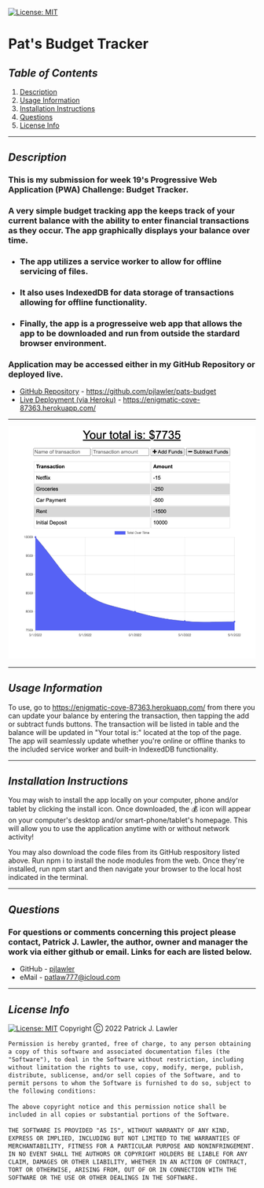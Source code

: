 
 [![License: MIT](https://img.shields.io/badge/License-MIT-yellow.svg)](https://opensource.org/licenses/MIT)
 # Pat's Budget Tracker
 ## *Table of Contents*
1. [Description](#description)
2. [Usage Information](#usage-information)
3. [Installation Instructions](#installation-instructions)
4. [Questions](#questions)
5. [License Info](#license-info)

 _ _ _
 ## *Description*
 ### This is my submission for week 19's Progressive Web Application (PWA) Challenge: Budget Tracker.

 ### A very simple budget tracking app the keeps track of your current balance with the ability to enter financial transactions as they occur. The app graphically displays your balance over time.  
 
 - ### The app utilizes a service worker to allow for offline servicing of files.  
 
 - ### It also uses IndexedDB for data storage of transactions allowing for offline functionality.
 
 - ### Finally, the app is a progresseive web app that allows the app to be downloaded and run from outside the stardard browser environment.
  
 ### Application may be accessed either in my GitHub Repository or deployed live.

 - [GitHub Repository](https://github.com/pjlawler/pats-budget) - https://github.com/pjlawler/pats-budget
 - [Live Deployment (via Heroku)](https://enigmatic-cove-87363.herokuapp.com/) - https://enigmatic-cove-87363.herokuapp.com/
 _ _ _  

 ![Screen Shot](/screenshots/screen-shot.png)
 _ _ _
 ## *Usage Information*
  To use, go to https://enigmatic-cove-87363.herokuapp.com/ from there you can update your balance by entering the transaction, then tapping the add or subtract funds buttons. The transaction will be listed in table and the balance will be updated in "Your total is:" located at the top of the page. The app will seamlessly update whether you're online or offline thanks to the included service worker and built-in IndexedDB functionality.  
  - - -
 ## *Installation Instructions*
  You may wish to install the app locally on your computer, phone and/or tablet by clicking the install icon.  Once downloaded, the 💰 icon will appear on your computer's desktop and/or smart-phone/tablet's homepage. This will allow you to use the application anytime with or without network activity!
   
  You may also download the code files from its GitHub respository listed above.  Run npm i to install the node modules from the web. Once they're installed, run npm start and then navigate your browser to the local host indicated in the terminal.
  - - -
  
 ## *Questions*
 ###   For questions or comments concerning this project please contact, Patrick J. Lawler, the author, owner and manager the work via either github or email. Links for each are listed below.
 - GitHub - [pjlawler](https://github.com/pjlawler) 
 - eMail - patlaw777@icloud.com
 _ _ _
 ## *License Info*
  [![License: MIT](https://img.shields.io/badge/License-MIT-yellow.svg)](https://opensource.org/licenses/MIT)  Copyright Ⓒ 2022 Patrick J. Lawler
      
    Permission is hereby granted, free of charge, to any person obtaining a copy of this software and associated documentation files (the "Software"), to deal in the Software without restriction, including without limitation the rights to use, copy, modify, merge, publish, distribute, sublicense, and/or sell copies of the Software, and to permit persons to whom the Software is furnished to do so, subject to the following conditions:
    
    The above copyright notice and this permission notice shall be included in all copies or substantial portions of the Software.
    
    THE SOFTWARE IS PROVIDED "AS IS", WITHOUT WARRANTY OF ANY KIND, EXPRESS OR IMPLIED, INCLUDING BUT NOT LIMITED TO THE WARRANTIES OF MERCHANTABILITY, FITNESS FOR A PARTICULAR PURPOSE AND NONINFRINGEMENT. IN NO EVENT SHALL THE AUTHORS OR COPYRIGHT HOLDERS BE LIABLE FOR ANY CLAIM, DAMAGES OR OTHER LIABILITY, WHETHER IN AN ACTION OF CONTRACT, TORT OR OTHERWISE, ARISING FROM, OUT OF OR IN CONNECTION WITH THE SOFTWARE OR THE USE OR OTHER DEALINGS IN THE SOFTWARE.